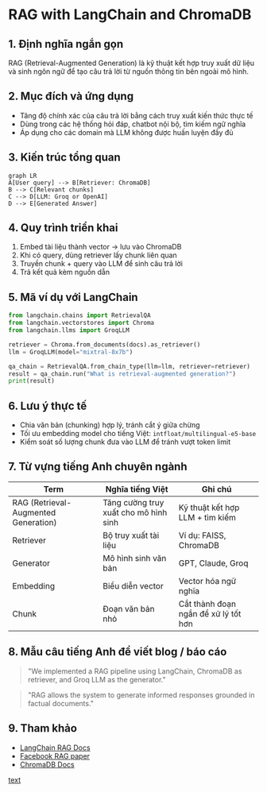 # RAG with LangChain and ChromaDB

## 1. Định nghĩa ngắn gọn
RAG (Retrieval-Augmented Generation) là kỹ thuật kết hợp truy xuất dữ liệu và sinh ngôn ngữ để tạo câu trả lời từ nguồn thông tin bên ngoài mô hình.

## 2. Mục đích và ứng dụng
- Tăng độ chính xác của câu trả lời bằng cách truy xuất kiến thức thực tế
- Dùng trong các hệ thống hỏi đáp, chatbot nội bộ, tìm kiếm ngữ nghĩa
- Áp dụng cho các domain mà LLM không được huấn luyện đầy đủ

## 3. Kiến trúc tổng quan

```mermaid
graph LR
A[User query] --> B[Retriever: ChromaDB]
B --> C[Relevant chunks]
C --> D[LLM: Groq or OpenAI]
D --> E[Generated Answer]
````

## 4. Quy trình triển khai

1. Embed tài liệu thành vector → lưu vào ChromaDB
2. Khi có query, dùng retriever lấy chunk liên quan
3. Truyền chunk + query vào LLM để sinh câu trả lời
4. Trả kết quả kèm nguồn dẫn

## 5. Mã ví dụ với LangChain

```python
from langchain.chains import RetrievalQA
from langchain.vectorstores import Chroma
from langchain.llms import GroqLLM

retriever = Chroma.from_documents(docs).as_retriever()
llm = GroqLLM(model="mixtral-8x7b")

qa_chain = RetrievalQA.from_chain_type(llm=llm, retriever=retriever)
result = qa_chain.run("What is retrieval-augmented generation?")
print(result)
```

## 6. Lưu ý thực tế

* Chia văn bản (chunking) hợp lý, tránh cắt ý giữa chừng
* Tối ưu embedding model cho tiếng Việt: `intfloat/multilingual-e5-base`
* Kiểm soát số lượng chunk đưa vào LLM để tránh vượt token limit

## 7. Từ vựng tiếng Anh chuyên ngành

| Term                                 | Nghĩa tiếng Việt                      | Ghi chú                              |
| ------------------------------------ | ------------------------------------- | ------------------------------------ |
| RAG (Retrieval-Augmented Generation) | Tăng cường truy xuất cho mô hình sinh | Kỹ thuật kết hợp LLM + tìm kiếm      |
| Retriever                            | Bộ truy xuất tài liệu                 | Ví dụ: FAISS, ChromaDB               |
| Generator                            | Mô hình sinh văn bản                  | GPT, Claude, Groq                    |
| Embedding                            | Biểu diễn vector                      | Vector hóa ngữ nghĩa                 |
| Chunk                                | Đoạn văn bản nhỏ                      | Cắt thành đoạn ngắn để xử lý tốt hơn |

## 8. Mẫu câu tiếng Anh để viết blog / báo cáo

> "We implemented a RAG pipeline using LangChain, ChromaDB as retriever, and Groq LLM as the generator."

> "RAG allows the system to generate informed responses grounded in factual documents."

## 9. Tham khảo

* [LangChain RAG Docs](https://docs.langchain.com/docs/use-cases/question-answering/)
* [Facebook RAG paper](https://arxiv.org/abs/2005.11401)
* [ChromaDB Docs](https://docs.trychroma.com/)

[text](https://trans-organization-48.gitbook.io/bright-mind/ai-agent)